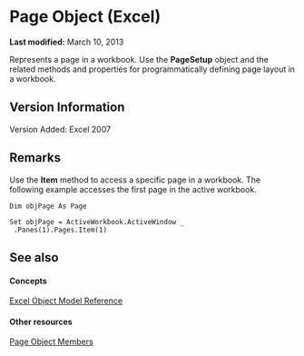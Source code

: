 
# Page Object (Excel)

 **Last modified:** March 10, 2013

Represents a page in a workbook. Use the  **PageSetup** object and the related methods and properties for programmatically defining page layout in a workbook.

## Version Information

Version Added: Excel 2007 


## Remarks

Use the  **Item** method to access a specific page in a workbook. The following example accesses the first page in the active workbook.


```
Dim objPage As Page 
 
Set objPage = ActiveWorkbook.ActiveWindow _ 
 .Panes(1).Pages.Item(1)
```


## See also


#### Concepts


 [Excel Object Model Reference](11ea8598-8a20-92d5-f98b-0da04263bf2c.md)
#### Other resources


 [Page Object Members](d9cb2764-7b24-1ca0-c8e3-3743e6fe7ff7.md)
